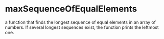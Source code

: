 # maxSequenceOfEqualElements

a function that finds the longest sequence of equal elements in an array of numbers. If several longest sequences exist, the function prints the leftmost one.